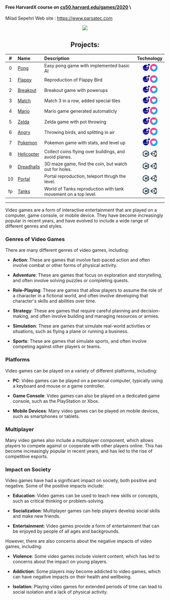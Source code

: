 

#### Free HarvardX course on [cs50.harvard.edu/games/2020][harvard_link] \


Milad Sepehri
Web site : https://www.parsatec.com


<p align="center"><a href="https://www.parsatec.com">
  <img src="https://github.com/miladparsa/cs50G/blob/main/output-onlinepngtools.png" />

</a></p> 

<div align="center" markdown>

## Projects:
\# | Name | Description | Technology
:---: | :--- | :--- | :---:
0 | [Pong][pong_link] | Easy pong game with implemented basic AI | [![Lua][lua_img]![LÖVE][love_img]](#)
1 | [Flappy][flappy_link] | Reproduction of Flappy Bird | [![Lua][lua_img]![LÖVE][love_img]](#)
2 | [Breakout][breakout_link] | Breakout game with powerups | [![Lua][lua_img]![LÖVE][love_img]](#)
3 | [Match][match_link] | Match 3 in a row, added special tiles | [![Lua][lua_img]![LÖVE][love_img]](#)
4 | [Mario][mario_link] | Mario game generated automaticly | [![Lua][lua_img]![LÖVE][love_img]](#)
5 | [Zelda][zelda_link] | Zelda game with pot throwing | [![Lua][lua_img]![LÖVE][love_img]](#)
6 | [Angry][angry_link] | Throwing birds, and splitting in air | [![Lua][lua_img]![LÖVE][love_img]](#)
7 | [Pokemon][pokemon_link] | Pokemon game with stats, and level up | [![Lua][lua_img]![LÖVE][love_img]](#)
8 | [Helicopter][helicopter_link] | Collect coins flying over buildings, and avoid planes. | [![C#][csharp_img]![Unity][unity_img]](#)
9 | [Dreadhalls][dreadhalls_link] | 3D maze game, find the coin, but watch out for holes. | [![C#][csharp_img]![Unity][unity_img]](#)
10 | [Portal][portal_link] | Portal reproduction, teleport thrugh the level. | [![C#][csharp_img]![Unity][unity_img]](#)
fp | [Tanks][fp_link] | World of Tanks reproduction with tank movement on a top level. | [![C#][csharp_img]![Unity][unity_img]](#)
</div>

---
  

<!-- Links -->

[harvard_link]:     https://cs50.harvard.edu/games/2018


[pong_link]:        proj-00-pong
[flappy_link]:      proj-01-flappy
[breakout_link]:    proj-02-breakout
[match_link]:       proj-03-match
[mario_link]:       proj-04-mario
[zelda_link]:       proj-05-zelda
[angry_link]:       proj-06-angry
[pokemon_link]:     proj-07-pokemon
[helicopter_link]:  proj-08-helicopter
[dreadhalls_link]:  proj-09-dreadhalls
[portal_link]:      proj-10-portal
[fp_link]:          proj-fp-tanks

[lua_img]:          https://github.com/GrandEchoWhiskey/grandechowhiskey/blob/main/icons/programming/lua.png
[love_img]:         https://github.com/GrandEchoWhiskey/grandechowhiskey/blob/main/icons/programming/love.png
[csharp_img]:       https://github.com/GrandEchoWhiskey/grandechowhiskey/blob/main/icons/programming/csharp.png
[unity_img]:        https://github.com/GrandEchoWhiskey/grandechowhiskey/blob/main/icons/programming/unity.png

Video games are a form of interactive entertainment that are played on a computer, game console, or mobile device. They have become increasingly popular in recent years, and have evolved to include a wide range of different genres and styles.

### Genres of Video Games
There are many different genres of video games, including:

- **Action**: These are games that involve fast-paced action and often involve combat or other forms of physical activity.

- **Adventure**: These are games that focus on exploration and storytelling, and often involve solving puzzles or completing quests.

- **Role-Playing**: These are games that allow players to assume the role of a character in a fictional world, and often involve developing that character's skills and abilities over time.

- **Strategy**: These are games that require careful planning and decision-making, and often involve building and managing resources or armies.

- **Simulation**: These are games that simulate real-world activities or situations, such as flying a plane or running a business.

- **Sports**: These are games that simulate sports, and often involve competing against other players or teams.

### Platforms
Video games can be played on a variety of different platforms, including:

- **PC**: Video games can be played on a personal computer, typically using a keyboard and mouse or a game controller.

- **Game Console**: Video games can also be played on a dedicated game console, such as the PlayStation or Xbox.

- **Mobile Devices**: Many video games can be played on mobile devices, such as smartphones or tablets.

### Multiplayer
Many video games also include a multiplayer component, which allows players to compete against or cooperate with other players online. This has become increasingly popular in recent years, and has led to the rise of competitive esports.

### Impact on Society
Video games have had a significant impact on society, both positive and negative. Some of the positive impacts include:

- **Education**: Video games can be used to teach new skills or concepts, such as critical thinking or problem-solving.

- **Socialization**: Multiplayer games can help players develop social skills and make new friends.

- **Entertainment**: Video games provide a form of entertainment that can be enjoyed by people of all ages and backgrounds.

However, there are also concerns about the negative impacts of video games, including:

- **Violence**: Some video games include violent content, which has led to concerns about the impact on young players.

- **Addiction**: Some players may become addicted to video games, which can have negative impacts on their health and wellbeing.

- **Isolation**: Playing video games for extended periods of time can lead to social isolation and a lack of physical activity.
